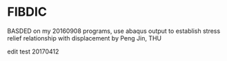 # FIBDIC
BASDED on my 20160908 programs, use abaqus output to establish stress relief relationship with displacement
by Peng Jin, THU

edit test 20170412
